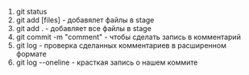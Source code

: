 1. git status
2. git add [files] - добавялет файлы в stage
3. git add . - добавляет все файлы в stage
4. git commit -m "comment" - чтобы сделать запись в комментарий
5. git log - проверка сделанных комментариев в расширенном формате
6. git log --oneline - красткая запись о нашем коммите